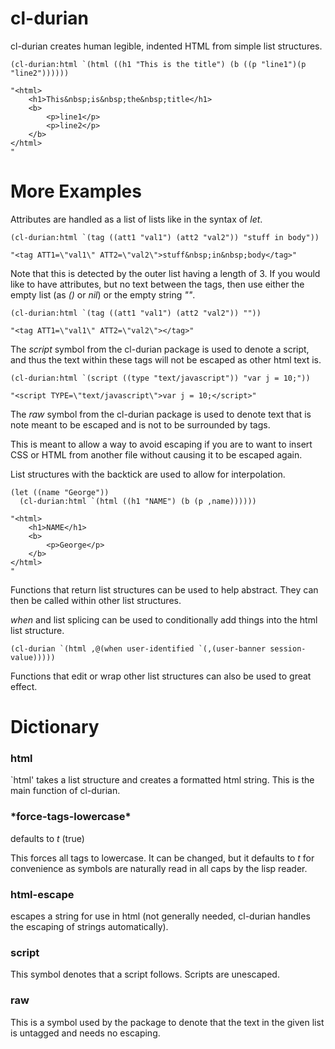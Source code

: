 # cl-durian
cl-durian creates human legible, indented HTML from simple list structures.

```
(cl-durian:html `(html ((h1 "This is the title") (b ((p "line1")(p "line2"))))))

"<html>
    <h1>This&nbsp;is&nbsp;the&nbsp;title</h1>
    <b>
        <p>line1</p>
        <p>line2</p>
    </b>
</html>
"
```
# More Examples
Attributes are handled as a list of lists like in the syntax of *let*.
```
(cl-durian:html `(tag ((att1 "val1") (att2 "val2")) "stuff in body"))

"<tag ATT1=\"val1\" ATT2=\"val2\">stuff&nbsp;in&nbsp;body</tag>"
```
Note that this is detected by the outer list having a length of 3. If you would like to have attributes, but no text between the tags, then use either the empty list (as *()* or *nil*) or the empty string *""*.
```
(cl-durian:html `(tag ((att1 "val1") (att2 "val2")) ""))

"<tag ATT1=\"val1\" ATT2=\"val2\"></tag>"
```
The *script* symbol from the cl-durian package is used to denote a script, and thus the text within these tags will not be escaped as other html text is.
```
(cl-durian:html `(script ((type "text/javascript")) "var j = 10;"))

"<script TYPE=\"text/javascript\">var j = 10;</script>"
```
The *raw* symbol from the cl-durian package is used to denote text that is note meant to be escaped and is not to be surrounded by tags.

This is meant to allow a way to avoid escaping if you are to want to insert CSS or HTML from another file without causing it to be escaped again.

List structures with the backtick are used to allow for interpolation.
```
(let ((name "George"))
  (cl-durian:html `(html ((h1 "NAME") (b (p ,name))))))

"<html>
    <h1>NAME</h1>
    <b>
        <p>George</p>
    </b>
</html>
"
```
Functions that return list structures can be used to help abstract. They can then be called within other list structures.

*when* and list splicing can be used to conditionally add things into the html list structure.
```
(cl-durian `(html ,@(when user-identified `(,(user-banner session-value)))))
```
Functions that edit or wrap other list structures can also be used to great effect.
# Dictionary
### html
`html' takes a list structure and creates a formatted html string. This is the main function of cl-durian.
### \*force-tags-lowercase\*
defaults to *t* (true)

This forces all tags to lowercase. It can be changed, but it defaults to *t* for convenience as symbols are naturally read in all caps by the lisp reader.
### html-escape
escapes a string for use in html (not generally needed, cl-durian handles the escaping of strings automatically).
### script
This symbol denotes that a script follows. Scripts are unescaped.
### raw
This is a symbol used by the package to denote that the text in the given list is untagged and needs no escaping.
